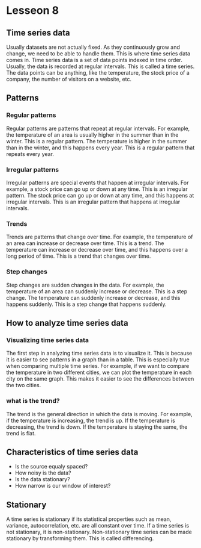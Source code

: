 # Lesseon 8

## Time series data

Usually datasets are not actually fixed. As they continuously grow and change, we need to be able to handle them. This is where time series data comes in. Time series data is a set of data points indexed in time order. Usually, the data is recorded at regular intervals. This is called a time series. The data points can be anything, like the temperature, the stock price of a company, the number of visitors on a website, etc.

## Patterns

### Regular patterns

Regular patterns are patterns that repeat at regular intervals. For example, the temperature of an area is usually higher in the summer than in the winter. This is a regular pattern. The temperature is higher in the summer than in the winter, and this happens every year. This is a regular pattern that repeats every year.

### Irregular patterns

Irregular patterns are special events that happen at irregular intervals. For example, a stock price can go up or down at any time. This is an irregular pattern. The stock price can go up or down at any time, and this happens at irregular intervals. This is an irregular pattern that happens at irregular intervals.

### Trends

Trends are patterns that change over time. For example, the temperature of an area can increase or decrease over time. This is a trend. The temperature can increase or decrease over time, and this happens over a long period of time. This is a trend that changes over time.

### Step changes

Step changes are sudden changes in the data. For example, the temperature of an area can suddenly increase or decrease. This is a step change. The temperature can suddenly increase or decrease, and this happens suddenly. This is a step change that happens suddenly.


## How to analyze time series data

### Visualizing time series data

The first step in analyzing time series data is to visualize it. This is because it is easier to see patterns in a graph than in a table.
This is especially true when comparing multiple time series. For example, if we want to compare the temperature in two different cities, we can plot the temperature in each city on the same graph. This makes it easier to see the differences between the two cities.

### what is the trend?

The trend is the general direction in which the data is moving. For example, if the temperature is increasing, the trend is up. If the temperature is decreasing, the trend is down. If the temperature is staying the same, the trend is flat.

## Characteristics of time series data

* Is the source equaly spaced?
* How noisy is the data?
* Is the data stationary?
* How narrow is our window of interest?

## Stationary

A time series is stationary if its statistical properties such as mean, variance, autocorrelation, etc. are all constant over time. If a time series is not stationary, it is non-stationary. Non-stationary time series can be made stationary by transforming them. This is called differencing.